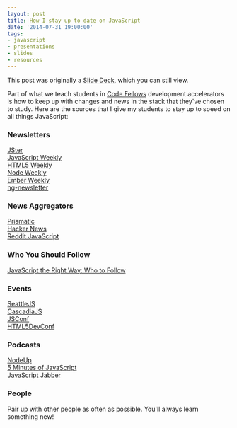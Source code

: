```yaml
---
layout: post
title: How I stay up to date on JavaScript
date: '2014-07-31 19:00:00'
tags:
- javascript
- presentations
- slides
- resources
---
```


This post was originally a [Slide Deck](http://ivanoats.github.io/how_i_stay_up_to_date_on_js/), which you can still view.

Part of what we teach students in [Code Fellows](https://www.codefellows.org) development accelerators is how to keep up with changes and news in the stack that they've chosen to study. Here are the sources that I give my students to stay up to speed on all things JavaScript:

### Newsletters
[JSter](http://jster.us7.list-manage1.com/subscribe?u=ed40c0084a0c5ba31b3365d65&id=ec6f32bf5e)
<br>
[JavaScript Weekly](http://javascriptweekly.com/)
<br>
[HTML5 Weekly](http://html5weekly.com/)
<br>
[Node Weekly](http://nodeweekly.com/)
<br>
[Ember Weekly](http://emberweekly.com/)
<br>
[ng-newsletter](http://www.ng-newsletter.com/)

### News Aggregators
[Prismatic](http://getprismatic.com/profile/ivanoats)
<br>
[Hacker News](https://news.ycombinator.com/)
<br>
[Reddit JavaScript](http://www.reddit.com/r/javascript)

### Who You Should Follow
[JavaScript the Right Way: Who to Follow](http://www.jstherightway.org/#whotofollow)

### Events
[SeattleJS](http://www.meetup.com/seattlejs/)
<br>
[CascadiaJS](http://2014.cascadiajs.com/)
<br>
[JSConf](http://jsconf.com/)
<br>
[HTML5DevConf](http://html5devconf.com/)

### Podcasts
[NodeUp](http://nodeup.com/)
<br>
[5 Minutes of JavaScript](http://five-js.envylabs.com/)
<br>
[JavaScript Jabber](http://javascriptjabber.com/)

### People
Pair up with other people as often as possible. You'll always learn something new!